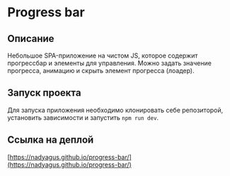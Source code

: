 # Progress bar

## Описание

Небольшое SPA-приложение на чистом JS, которое содержит прогрессбар и элементы для управления.
Можно задать значение прогресса, анимацию и скрыть элемент прогресса (лоадер).

## Запуск проекта

Для запуска приложения необходимо клонировать себе репозиторой, установить зависимости и запустить `npm run dev`.

## Ссылка на деплой

[https://nadyagus.github.io/progress-bar/](https://nadyagus.github.io/progress-bar/)
